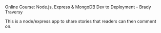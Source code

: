 Online Course: Node.js, Express & MongoDB Dev to Deployment - Brady Traversy

This is a node/express app to share stories that readers can then comment on. 
